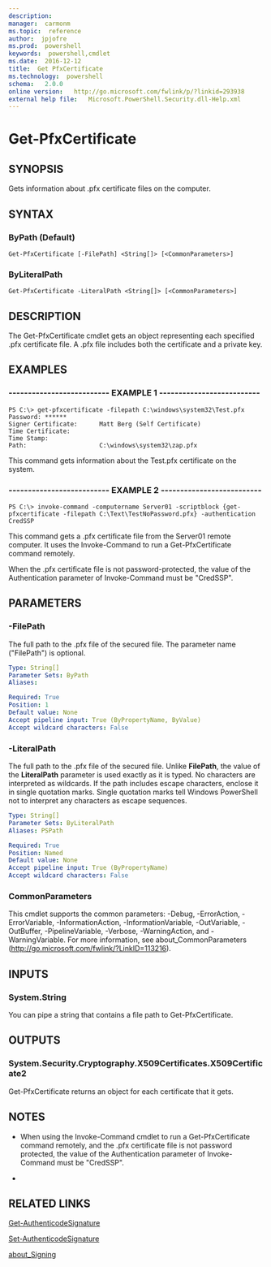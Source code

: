 ```yaml
---
description:  
manager:  carmonm
ms.topic:  reference
author:  jpjofre
ms.prod:  powershell
keywords:  powershell,cmdlet
ms.date:  2016-12-12
title:  Get PfxCertificate
ms.technology:  powershell
schema:   2.0.0
online version:   http://go.microsoft.com/fwlink/p/?linkid=293938
external help file:   Microsoft.PowerShell.Security.dll-Help.xml
---
```



# Get-PfxCertificate

## SYNOPSIS
Gets information about .pfx certificate files on the computer.

## SYNTAX

### ByPath (Default)
```
Get-PfxCertificate [-FilePath] <String[]> [<CommonParameters>]
```

### ByLiteralPath
```
Get-PfxCertificate -LiteralPath <String[]> [<CommonParameters>]
```

## DESCRIPTION
The Get-PfxCertificate cmdlet gets an object representing each specified .pfx certificate file.
A .pfx file includes both the certificate and a private key.

## EXAMPLES

### -------------------------- EXAMPLE 1 --------------------------
```
PS C:\> get-pfxcertificate -filepath C:\windows\system32\Test.pfx
Password: ******
Signer Certificate:      Matt Berg (Self Certificate)
Time Certificate:
Time Stamp:
Path:                    C:\windows\system32\zap.pfx
```

This command gets information about the Test.pfx certificate on the system.

### -------------------------- EXAMPLE 2 --------------------------
```
PS C:\> invoke-command -computername Server01 -scriptblock {get-pfxcertificate -filepath C:\Text\TestNoPassword.pfx} -authentication CredSSP
```

This command gets a .pfx certificate file from the Server01 remote computer.
It uses the Invoke-Command to run a Get-PfxCertificate command remotely.

When the .pfx certificate file is not password-protected, the value of the Authentication parameter of Invoke-Command must be "CredSSP".

## PARAMETERS

### -FilePath
The full path to the .pfx file of the secured file.
The parameter name ("FilePath") is optional.

```yaml
Type: String[]
Parameter Sets: ByPath
Aliases: 

Required: True
Position: 1
Default value: None
Accept pipeline input: True (ByPropertyName, ByValue)
Accept wildcard characters: False
```

### -LiteralPath
The full path to the .pfx file of the secured file.
Unlike **FilePath**, the value of the **LiteralPath** parameter is used exactly as it is typed.
No characters are interpreted as wildcards.
If the path includes escape characters, enclose it in single quotation marks.
Single quotation marks tell Windows PowerShell not to interpret any characters as escape sequences.

```yaml
Type: String[]
Parameter Sets: ByLiteralPath
Aliases: PSPath

Required: True
Position: Named
Default value: None
Accept pipeline input: True (ByPropertyName)
Accept wildcard characters: False
```

### CommonParameters
This cmdlet supports the common parameters: -Debug, -ErrorAction, -ErrorVariable, -InformationAction, -InformationVariable, -OutVariable, -OutBuffer, -PipelineVariable, -Verbose, -WarningAction, and -WarningVariable. For more information, see about_CommonParameters (http://go.microsoft.com/fwlink/?LinkID=113216).

## INPUTS

### System.String
You can pipe a string that contains a file path to Get-PfxCertificate.

## OUTPUTS

### System.Security.Cryptography.X509Certificates.X509Certificate2
Get-PfxCertificate returns an object for each certificate that it gets.

## NOTES
* When using the Invoke-Command cmdlet to run a Get-PfxCertificate command remotely, and the .pfx certificate file is not password protected, the value of the Authentication parameter of Invoke-Command must be "CredSSP".

*

## RELATED LINKS

[Get-AuthenticodeSignature](Get-AuthenticodeSignature.md)

[Set-AuthenticodeSignature](Set-AuthenticodeSignature.md)

[about_Signing](../Microsoft.PowerShell.Core/About/about_Signing.md)

